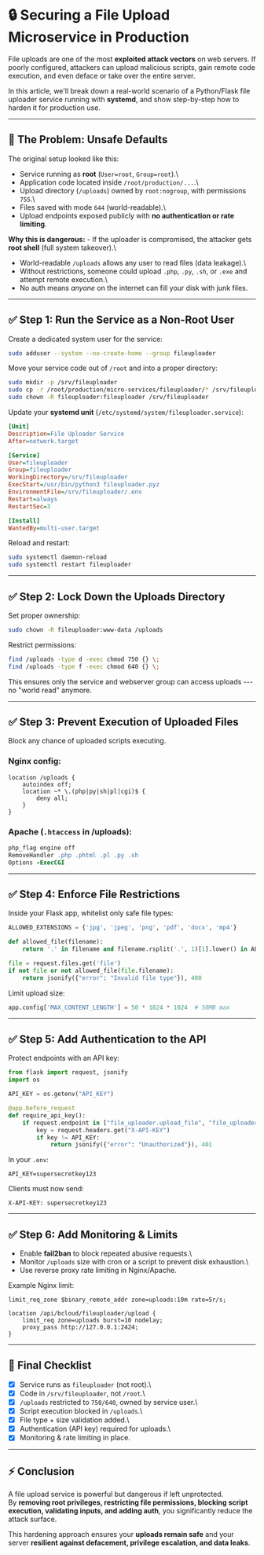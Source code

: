 # 🔒 Securing a File Upload Microservice in Production

File uploads are one of the most **exploited attack vectors** on web
servers. If poorly configured, attackers can upload malicious scripts,
gain remote code execution, and even deface or take over the entire
server.

In this article, we'll break down a real-world scenario of a
Python/Flask file uploader service running with **systemd**, and show
step-by-step how to harden it for production use.

------------------------------------------------------------------------

## 🚨 The Problem: Unsafe Defaults

The original setup looked like this:

-   Service running as **root** (`User=root`, `Group=root`).\
-   Application code located inside `/root/production/...`.\
-   Upload directory (`/uploads`) owned by `root:nogroup`, with
    permissions `755`.\
-   Files saved with mode `644` (world-readable).\
-   Upload endpoints exposed publicly with **no authentication or rate
    limiting**.

**Why this is dangerous:** - If the uploader is compromised, the
attacker gets **root shell** (full system takeover).\
- World-readable `/uploads` allows any user to read files (data
leakage).\
- Without restrictions, someone could upload `.php`, `.py`, `.sh`, or
`.exe` and attempt remote execution.\
- No auth means *anyone* on the internet can fill your disk with junk
files.

------------------------------------------------------------------------

## ✅ Step 1: Run the Service as a Non-Root User

Create a dedicated system user for the service:

``` bash
sudo adduser --system --no-create-home --group fileuploader
```

Move your service code out of `/root` and into a proper directory:

``` bash
sudo mkdir -p /srv/fileuploader
sudo cp -r /root/production/micro-services/fileuploader/* /srv/fileuploader/
sudo chown -R fileuploader:fileuploader /srv/fileuploader
```

Update your **systemd unit**
(`/etc/systemd/system/fileuploader.service`):

``` ini
[Unit]
Description=File Uploader Service
After=network.target

[Service]
User=fileuploader
Group=fileuploader
WorkingDirectory=/srv/fileuploader
ExecStart=/usr/bin/python3 fileuploader.pyz
EnvironmentFile=/srv/fileuploader/.env
Restart=always
RestartSec=3

[Install]
WantedBy=multi-user.target
```

Reload and restart:

``` bash
sudo systemctl daemon-reload
sudo systemctl restart fileuploader
```

------------------------------------------------------------------------

## ✅ Step 2: Lock Down the Uploads Directory

Set proper ownership:

``` bash
sudo chown -R fileuploader:www-data /uploads
```

Restrict permissions:

``` bash
find /uploads -type d -exec chmod 750 {} \;
find /uploads -type f -exec chmod 640 {} \;
```

This ensures only the service and webserver group can access uploads ---
no "world read" anymore.

------------------------------------------------------------------------

## ✅ Step 3: Prevent Execution of Uploaded Files

Block any chance of uploaded scripts executing.

### Nginx config:

``` nginx
location /uploads {
    autoindex off;
    location ~* \.(php|py|sh|pl|cgi)$ {
        deny all;
    }
}
```

### Apache (`.htaccess` in /uploads):

``` apache
php_flag engine off
RemoveHandler .php .phtml .pl .py .sh
Options -ExecCGI
```

------------------------------------------------------------------------

## ✅ Step 4: Enforce File Restrictions

Inside your Flask app, whitelist only safe file types:

``` python
ALLOWED_EXTENSIONS = {'jpg', 'jpeg', 'png', 'pdf', 'docx', 'mp4'}

def allowed_file(filename):
    return '.' in filename and filename.rsplit('.', 1)[1].lower() in ALLOWED_EXTENSIONS

file = request.files.get('file')
if not file or not allowed_file(file.filename):
    return jsonify({"error": "Invalid file type"}), 400
```

Limit upload size:

``` python
app.config['MAX_CONTENT_LENGTH'] = 50 * 1024 * 1024  # 50MB max
```

------------------------------------------------------------------------

## ✅ Step 5: Add Authentication to the API

Protect endpoints with an API key:

``` python
from flask import request, jsonify
import os

API_KEY = os.getenv("API_KEY")

@app.before_request
def require_api_key():
    if request.endpoint in ["file_uploader.upload_file", "file_uploader.upload_multiple_files"]:
        key = request.headers.get("X-API-KEY")
        if key != API_KEY:
            return jsonify({"error": "Unauthorized"}), 401
```

In your `.env`:

    API_KEY=supersecretkey123

Clients must now send:

    X-API-KEY: supersecretkey123

------------------------------------------------------------------------

## ✅ Step 6: Add Monitoring & Limits

-   Enable **fail2ban** to block repeated abusive requests.\
-   Monitor `/uploads` size with cron or a script to prevent disk
    exhaustion.\
-   Use reverse proxy rate limiting in Nginx/Apache.

Example Nginx limit:

``` nginx
limit_req_zone $binary_remote_addr zone=uploads:10m rate=5r/s;

location /api/bcloud/fileuploader/upload {
    limit_req zone=uploads burst=10 nodelay;
    proxy_pass http://127.0.0.1:2424;
}
```

------------------------------------------------------------------------

## 🔐 Final Checklist

-   [x] Service runs as `fileuploader` (not root).\
-   [x] Code in `/srv/fileuploader`, not `/root`.\
-   [x] `/uploads` restricted to `750/640`, owned by service user.\
-   [x] Script execution blocked in `/uploads`.\
-   [x] File type + size validation added.\
-   [x] Authentication (API key) required for uploads.\
-   [x] Monitoring & rate limiting in place.

------------------------------------------------------------------------

## ⚡ Conclusion

A file upload service is powerful but dangerous if left unprotected.\
By **removing root privileges, restricting file permissions, blocking
script execution, validating inputs, and adding auth**, you
significantly reduce the attack surface.

This hardening approach ensures your **uploads remain safe** and your
server **resilient against defacement, privilege escalation, and data
leaks**.
